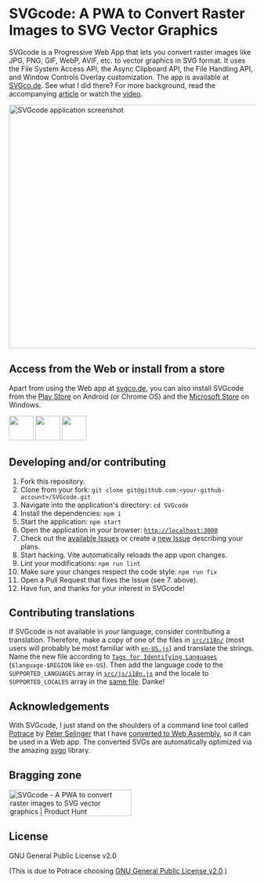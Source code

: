# SVGcode: A PWA to Convert Raster Images to SVG Vector Graphics

SVGcode is a Progressive Web App that lets you convert raster images like JPG,
PNG, GIF, WebP, AVIF, etc. to vector graphics in SVG format. It uses the File
System Access API, the Async Clipboard API, the File Handling API, and Window
Controls Overlay customization. The app is available at
<a href="https://svgco.de/">SVGco.de</a>. See what I did there? For more
background, read the accompanying [article](https://web.dev/svgcode/) or watch
the [video](https://youtu.be/kcvfyQh6J-0?).

<a href="https://svgco.de/">
  <img src="https://github.com/tomayac/SVGcode/raw/main/public/screenshots/desktop.png" alt="SVGcode application screenshot" width="707" height="497" />
</a>

## Access from the Web or install from a store

Apart from using the Web app at [svgco.de](https://svgco.de/), you can also
install SVGcode from the
[Play Store](https://play.google.com/store/apps/details?id=de.svgco.twa) on
Android (or Chrome OS) and the
[Microsoft Store](https://www.microsoft.com/en-us/p/svgcode/9plhxdgsw1rj#activetab=pivot:overviewtab)
on Windows.

<a href="https://svgco.de/"><img height="50px" src="https://raw.githubusercontent.com/tomayac/SVGcode/main/public/badges/web-browser.svg"></a>
<a href="https://play.google.com/store/apps/details?id=de.svgco.twa"><img height="50px" src="https://raw.githubusercontent.com/tomayac/SVGcode/main/public/badges/play-store.svg"></a>
<a href="https://www.microsoft.com/en-us/p/svgcode/9plhxdgsw1rj#activetab=pivot:overviewtab"><img height="50px" src="https://raw.githubusercontent.com/tomayac/SVGcode/main/public/badges/microsoft-store.svg"></a>

## Developing and/or contributing

1. Fork this repository.
1. Clone from your fork:
   `git clone git@github.com:<your-github-account>/SVGcode.git`
1. Navigate into the application's directory: `cd SVGcode`
1. Install the dependencies: `npm i`
1. Start the application: `npm start`
1. Open the application in your browser:
   [`http://localhost:3000`](http://localhost:3000)
1. Check out the [available Issues](https://github.com/tomayac/SVGcode/issues)
   or create a [new Issue](https://github.com/tomayac/SVGcode/issues/new/choose)
   describing your plans.
1. Start hacking. Vite automatically reloads the app upon changes.
1. Lint your modifications: `npm run lint`
1. Make sure your changes respect the code style: `npm run fix`
1. Open a Pull Request that fixes the Issue (see 7. above).
1. Have fun, and thanks for your interest in SVGcode!

## Contributing translations

If SVGcode is not available in _your_ language, consider contributing a
translation. Therefore, make a copy of one of the files in
[`src/i18n/`](https://github.com/tomayac/SVGcode/blob/main/src/i18n/) (most
users will probably be most familiar with
[`en-US.js`](https://github.com/tomayac/SVGcode/blob/main/src/i18n/en-US.js))
and translate the strings. Name the new file according to
[`Tags for Identifying Languages`](https://tools.ietf.org/rfc/bcp/bcp47.txt)
(`$language-$REGION` like `en-US`). Then add the language code to the
`SUPPORTED_LANGUAGES` array in
[`src/js/i18n.js`](https://github.com/tomayac/SVGcode/blob/main/src/js/i18n.js)
and the locale to `SUPPORTED_LOCALES` array in the
[same file](https://github.com/tomayac/SVGcode/blob/main/src/js/i18n.js). Danke!

## Acknowledgements

With SVGcode, I just stand on the shoulders of a command line tool called
[Potrace](http://potrace.sourceforge.net/) by
[Peter Selinger](https://www.mathstat.dal.ca/~selinger/) that I have
[converted to Web Assembly](https://www.npmjs.com/package/esm-potrace-wasm), so
it can be used in a Web app. The converted SVGs are automatically optimized via
the amazing [svgo](https://github.com/svg/svgo) library.

## Bragging zone

<a href="https://www.producthunt.com/posts/svgcode-2?utm_source=badge-featured&utm_medium=badge&utm_souce=badge-svgcode-2" target="_blank"><img src="https://api.producthunt.com/widgets/embed-image/v1/featured.svg?post_id=322238&theme=dark" alt="SVGcode - A PWA to convert raster images to SVG vector graphics | Product Hunt" style="width: 250px; height: 54px;" width="250" height="54" /></a>

## License

GNU General Public License v2.0

(This is due to Potrace choosing
[GNU General Public License v2.0](http://potrace.sourceforge.net/#license).)
